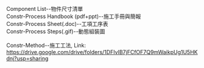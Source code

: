 Component List--物件尺寸清單<br/>
Constr-Process Handbook (pdf+ppt)--施工手冊與簡報<br/>
Constr-Process Sheet(.doc)--工項工序表<br/>
Constr-Process Steps(.gif)--動態組裝圖<br/>
<br/>
Constr-Method--施工工法, Link: https://drive.google.com/drive/folders/1DFIvIB7jFCfOF7Q9mWaikpUg1U5HKdnj?usp=sharing<br/>
